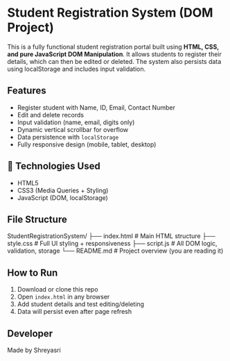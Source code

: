# Student Registration System (DOM Project)

This is a fully functional student registration portal built using **HTML, CSS, and pure JavaScript DOM Manipulation**. It allows students to register their details, which can then be edited or deleted. The system also persists data using localStorage and includes input validation.

## Features

- Register student with Name, ID, Email, Contact Number
- Edit and delete records
- Input validation (name, email, digits only)
- Dynamic vertical scrollbar for overflow
- Data persistence with `localStorage`
- Fully responsive design (mobile, tablet, desktop)

## 🔧 Technologies Used

- HTML5
- CSS3 (Media Queries + Styling)
- JavaScript (DOM, localStorage)

## File Structure
StudentRegistrationSystem/
├── index.html # Main HTML structure
├── style.css # Full UI styling + responsiveness
├── script.js # All DOM logic, validation, storage
└── README.md # Project overview (you are reading it)


## How to Run

1. Download or clone this repo
2. Open `index.html` in any browser
3. Add student details and test editing/deleting
4. Data will persist even after page refresh

## Developer

Made by Shreyasri 
